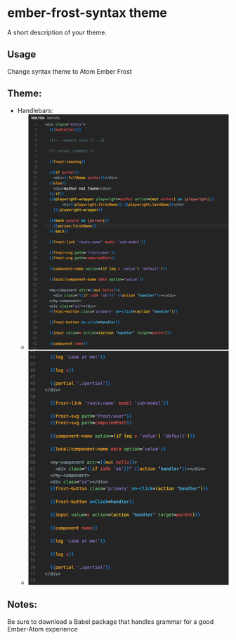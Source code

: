 # ember-frost-syntax theme

A short description of your theme.

## Usage
Change syntax theme to Atom Ember Frost

## Theme:
* Handlebars:
	* ![Handlebars](images/handlebars-1.png)
	* ![Handlebars](images/handlebars-2.png)

## Notes:
Be sure to download a Babel package that handles grammar for a good Ember-Atom experience
